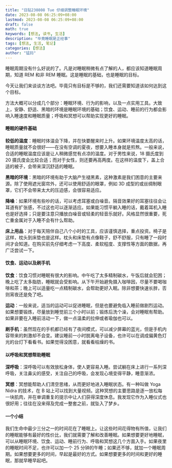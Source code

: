 ```yaml
---
title: "日贴230808 Tue 仔细调整睡眠环境"
date: 2023-08-08 06:25:09+08:00
lastmod: 2023-08-08 06:25:09+08:00
draft: false
math: true
keywords: [想法, 读书, 生活]
description: "毕竟睡眠是正经事"
tags: [想法, 生活, 笔记]
categories: [想法]
author: "猛犸"
---
```


睡眠周期没有什么好说的了。凡是对睡眠稍微有点了解的人，都应该知道睡眠周期，知道 REM 和非 REM 睡眠。这是睡眠的基础，也是睡眠的目标。

今天让我们来谈谈方法吧。毕竟只有目标是不够的，我们还需要知道该如何达到这个目标。

方法大概可以分成几个部分：睡眠环境、行为的影响，以及一点实用工具。大致上，安静、舒适、黑暗的环境是睡眠环境的基础；饮食、运动、睡前的行为都会影响入睡速度和睡眠质量；呼吸和冥想可以帮助实现更好的睡眠。

#### 睡眠的硬件基础

**较低的温度**：睡眠时体温会下降，并在快要醒来时上升。如果环境温度太高的话，睡眠质量就不会很好——在没有空调的夏夜，想要入睡本身就是煎熬。一般来说，合适的睡眠温度应该是让人稍微感觉有点凉的温度。对于男性来说，18 摄氏度到 20 摄氏度会比较合适；而对于女性，则还要再高两度。在这样的温度下，盖上合适的被子，会带来深沉舒适的睡眠。

**黑暗的环境**：黑暗的环境有助于大脑产生褪黑素，这种激素是我们困意的主要来源。除了使用遮光窗帘外，还可以使用舒适的眼罩，例如 3D 成型的或丝绸制眼罩，它们不会带来太大的压迫感，会很容易适应。

**降噪**：如果环境有些吵的话，可以考虑耳塞或白噪音。隔音效果好的耳塞往往会让耳道有扩张感，不过这也可以逐渐适应。如果能习惯平躺入睡的话，戴着耳机入睡也是好选择；只是要注意只播放白噪音或轻柔的轻音乐就好。风格显然很重要，死亡重金属对于入睡不会有什么帮助。

**床上用品**：对于每天陪伴自己八个小时的工具，应该谨慎选择，重点投资。椅子是这样，枕头到床垫也是这样。枕头和床垫有点像鞋子，舒不舒服，只有睡了一段时间才会知道。在购买前先仔细考虑一下高度、柔软程度、支撑性等方面的数据，再广泛尝试一下。

#### 饮食、运动以及刷手机

**饮食**：饮食习惯对睡眠有很大的影响。中午吃了太多精制碳水，午饭后就会犯困；晚上吃了太多脂肪，睡眠就会受影响。从下午开始避免摄入咖啡因，尽量不要喝咖啡和茶；晚上可以适量吃一点精制碳水，会帮助更好入眠。除非想要快速长胖，否则宵夜还是免了吧。

**运动**：一般来说，适当的运动可以促进睡眠，但是也要避免临入睡前做剧烈运动。如果想要锻炼，尽量放到睡觉前三个小时以前；锻炼后洗个澡，会对睡眠有帮助。如果非要在入睡前活动一下，做一点温柔的拉伸或者瑜伽也可以。

**刷手机**：虽然现在的手机都已经有了夜间模式，可以减少屏幕的蓝光，但是手机内容带来的刺激却不会变。建议睡前一小时脱离电子设备，也许可以在调成偏黄色灯光的台灯下看看书。如果觉得没困意，就看看枯燥的书。

#### 以呼吸和冥想帮助睡眠

**深呼吸**：深呼吸可以有效放松身体，使人更容易入睡。尝试躺在床上进行一系列深呼吸，关注鼻尖的感受，关注自己的呼吸，会发现心境变得平静，睡意渐浓。

**冥想**：冥想能帮助人们清空思绪，从而更好地进入睡眠状态。有一种叫做 Yoga Nidra 的技术，在 B 站上可以找到大量视频。这种冥想的主要思路是逐一放松每一块肌肉，并在单调重复的提示中让人们获得深度休息。我发现它作为入睡仪式也很好用；往往在没来得及完成一整套之前，就坠入了梦乡。

#### 一个小结

我们生命中最少三分之一的时间花在了睡眠上。让这些时间花得物有所值，让我们的睡眠能够有最好的性价比，我们就需要了解和改善睡眠。如果想要更好地睡眠，可以从睡眠环境、饮食、运动、睡前行为、呼吸和冥想这几个方面入手。如果夜里的睡眠时间不足，也许可以加一个 25 分钟的午睡；如果还不够，就加一个睡眠周期。如果想要更多的时间，早起是最好的方式。如果想要更多的时间和更好的睡眠，那就早睡早起吧。
